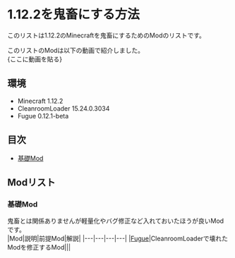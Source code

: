 # 1.12.2を鬼畜にする方法
  
このリストは1.12.2のMinecraftを鬼畜にするためのModのリストです。

このリストのModは以下の動画で紹介しました。  
{ここに動画を貼る}
  
## 環境
  
- Minecraft 1.12.2
- CleanroomLoader 15.24.0.3034
- Fugue 0.12.1-beta

## 目次
  
- [基礎Mod](#基礎Mod)
  
## Modリスト
  
### 基礎Mod
  
鬼畜とは関係ありませんが軽量化やバグ修正など入れておいたほうが良いModです。  
|Mod|説明|前提Mod|解説|
|---|---|---|---|
|[Fugue]()|CleanroomLoaderで壊れたModを修正するMod|||
